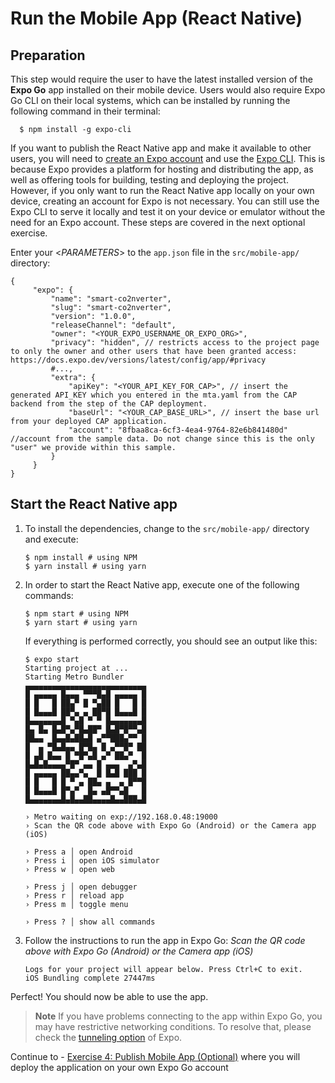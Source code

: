 # Run the Mobile App (React Native)

## Preparation

This step would require the user to have the latest installed version of the **Expo Go** app installed on their mobile device. Users would also require Expo Go CLI on their local systems, which can be installed by running the following command in their terminal:

 ```console
   $ npm install -g expo-cli
```

If you want to publish the React Native app and make it available to other users, you will need to [create an Expo account](https://expo.dev/signup) and use the [Expo CLI](https://docs.expo.dev/more/expo-cli/). This is because Expo provides a platform for hosting and distributing the app, as well as offering tools for building, testing and deploying the project. However, if you only want to run the React Native app locally on your own device, creating an account for Expo is not necessary. You can still use the Expo CLI to serve it locally and test it on your device or emulator without the need for an Expo account. These steps are covered in the next optional exercise.

Enter your <_PARAMETERS_> to the `app.json` file in the `src/mobile-app/` directory:

```jsonc
{
     "expo": {
         "name": "smart-co2nverter",
         "slug": "smart-co2nverter",
         "version": "1.0.0",
         "releaseChannel": "default",
         "owner": "<YOUR_EXPO_USERNAME_OR_EXPO_ORG>",
         "privacy": "hidden", // restricts access to the project page to only the owner and other users that have been granted access: https://docs.expo.dev/versions/latest/config/app/#privacy
         #...,
         "extra": {
             "apiKey": "<YOUR_API_KEY_FOR_CAP>", // insert the generated API_KEY which you entered in the mta.yaml from the CAP backend from the step of the CAP deployment.
             "baseUrl": "<YOUR_CAP_BASE_URL>", // insert the base url from your deployed CAP application.
             "account": "8fbaa8ca-6cf3-4ea4-9764-82e6b841480d" //account from the sample data. Do not change since this is the only "user" we provide within this sample.
         }
     }
}
```

## Start the React Native app

1. To install the dependencies, change to the `src/mobile-app/` directory and execute:

   ```console
   $ npm install # using NPM
   $ yarn install # using yarn
   ```

2. In order to start the React Native app, execute one of the following commands:

   ```console
   $ npm start # using NPM
   $ yarn start # using yarn
   ```

   If everything is performed correctly, you should see an output like this:

   ```console
   $ expo start
   Starting project at ...
   Starting Metro Bundler
   ▄▄▄▄▄▄▄▄▄▄▄▄▄▄▄▄▄▄▄▄▄▄▄▄▄▄▄
   █ ▄▄▄▄▄ █▄▄▄ ▀▀▀█▄█ ▄▄▄▄▄ █
   █ █   █ ██▄▀ █ ▀▄██ █   █ █
   █ █▄▄▄█ ██▀▄ ▄ ██▀█ █▄▄▄█ █
   █▄▄▄▄▄▄▄█ ▀▄█ ▀ ▀ █▄▄▄▄▄▄▄█
   █▄ █▄ █▄█▀▄▀█▄██▀ █▄█▀█▀▀▄█
   ██▄▄  █▄▄█▄██▄█ ▄▀▀███▄▀▀ █
   █  ▄ ▀█▄█▄▄ █▀█▄ █ ▄▀▀█▀ ██
   █ ▄█ █▄▄ █ ▀█▀▄█ ▄▀ ██▄▀  █
   █▄█▄█▄▄▄▄▀█▀ ▄▄ █ ▄▄▄  ▄▀▄█
   █ ▄▄▄▄▄ ██▄▄▀▄  █ █▄█ ███ █
   █ █   █ █ ▀ ▄ ██▄ ▄  ▄ █▀▀█
   █ █▄▄▄█ █▀▄▀  █▄ ▄█▀▀▄█   █
   █▄▄▄▄▄▄▄█▄█▄▄██▄▄▄▄█▄▄███▄█

   › Metro waiting on exp://192.168.0.48:19000
   › Scan the QR code above with Expo Go (Android) or the Camera app (iOS)

   › Press a │ open Android
   › Press i │ open iOS simulator
   › Press w │ open web

   › Press j │ open debugger
   › Press r │ reload app
   › Press m │ toggle menu

   › Press ? │ show all commands
   ```

3. Follow the instructions to run the app in Expo Go: _Scan the QR code above with Expo Go (Android) or the Camera app (iOS)_

   ```console
   Logs for your project will appear below. Press Ctrl+C to exit.
   iOS Bundling complete 27447ms
   ```

Perfect! You should now be able to use the app.

> **Note** If you have problems connecting to the app within Expo Go, you may have restrictive networking conditions. To resolve that, please check the [tunneling option](https://docs.expo.dev/more/expo-cli/#tunneling) of Expo.

Continue to - [Exercise 4: Publish Mobile App (Optional)](../ex3.4/Publish_Mobile_App(OPTIONAL).md) where you will deploy the application on your own Expo Go account
